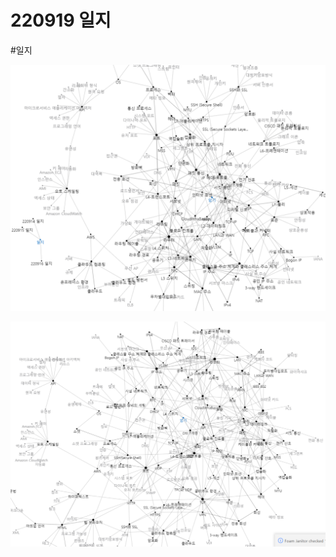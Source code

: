 # 220919 일지

#일지


![점심시간](../attachments/2022-09-19-13-17-32.png)

![수업 끝](../attachments/2022-09-19-16-21-20.png)